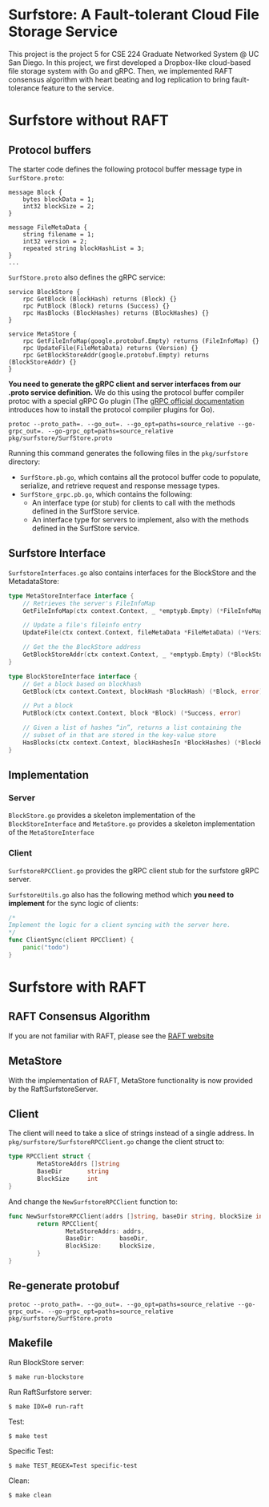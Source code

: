 # Surfstore: A Fault-tolerant Cloud File Storage Service 
This project is the project 5 for CSE 224 Graduate Networked System @ UC San Diego. In this project, we first developed a Dropbox-like cloud-based file storage system with Go and gRPC. Then, we implemented RAFT consensus algorithm with heart beating and log replication to bring fault-tolerance feature to the service. 

# Surfstore without RAFT
## Protocol buffers

The starter code defines the following protocol buffer message type in `SurfStore.proto`:

```
message Block {
    bytes blockData = 1;
    int32 blockSize = 2;
}

message FileMetaData {
    string filename = 1;
    int32 version = 2;
    repeated string blockHashList = 3;
}
...
```

`SurfStore.proto` also defines the gRPC service:
```
service BlockStore {
    rpc GetBlock (BlockHash) returns (Block) {}
    rpc PutBlock (Block) returns (Success) {}
    rpc HasBlocks (BlockHashes) returns (BlockHashes) {}
}

service MetaStore {
    rpc GetFileInfoMap(google.protobuf.Empty) returns (FileInfoMap) {}
    rpc UpdateFile(FileMetaData) returns (Version) {}
    rpc GetBlockStoreAddr(google.protobuf.Empty) returns (BlockStoreAddr) {}
}
```

**You need to generate the gRPC client and server interfaces from our .proto service definition.** We do this using the protocol buffer compiler protoc with a special gRPC Go plugin (The [gRPC official documentation](https://grpc.io/docs/languages/go/basics/) introduces how to install the protocol compiler plugins for Go).

```shell
protoc --proto_path=. --go_out=. --go_opt=paths=source_relative --go-grpc_out=. --go-grpc_opt=paths=source_relative pkg/surfstore/SurfStore.proto
```

Running this command generates the following files in the `pkg/surfstore` directory:
- `SurfStore.pb.go`, which contains all the protocol buffer code to populate, serialize, and retrieve request and response message types.
- `SurfStore_grpc.pb.go`, which contains the following:
	- An interface type (or stub) for clients to call with the methods defined in the SurfStore service.
	- An interface type for servers to implement, also with the methods defined in the SurfStore service.

## Surfstore Interface
`SurfstoreInterfaces.go` also contains interfaces for the BlockStore and the MetadataStore:

```go
type MetaStoreInterface interface {
	// Retrieves the server's FileInfoMap
	GetFileInfoMap(ctx context.Context, _ *emptypb.Empty) (*FileInfoMap, error)

	// Update a file's fileinfo entry
	UpdateFile(ctx context.Context, fileMetaData *FileMetaData) (*Version, error)

	// Get the the BlockStore address
	GetBlockStoreAddr(ctx context.Context, _ *emptypb.Empty) (*BlockStoreAddr, error)
}

type BlockStoreInterface interface {
	// Get a block based on blockhash
	GetBlock(ctx context.Context, blockHash *BlockHash) (*Block, error)

	// Put a block
	PutBlock(ctx context.Context, block *Block) (*Success, error)

	// Given a list of hashes “in”, returns a list containing the
	// subset of in that are stored in the key-value store
	HasBlocks(ctx context.Context, blockHashesIn *BlockHashes) (*BlockHashes, error)
}
```

## Implementation
### Server
`BlockStore.go` provides a skeleton implementation of the `BlockStoreInterface` and `MetaStore.go` provides a skeleton implementation of the `MetaStoreInterface` 


### Client
`SurfstoreRPCClient.go` provides the gRPC client stub for the surfstore gRPC server.

`SurfstoreUtils.go` also has the following method which **you need to implement** for the sync logic of clients:
```go
/*
Implement the logic for a client syncing with the server here.
*/
func ClientSync(client RPCClient) {
	panic("todo")
}
```




# Surfstore with RAFT
## RAFT Consensus Algorithm
If you are not familiar with RAFT, please see the [RAFT website](https://raft.github.io/)
## MetaStore
With the implementation of RAFT, MetaStore functionality is now provided by the RaftSurfstoreServer.

## Client
The client will need to take a slice of strings instead of a single address. In `pkg/surfstore/SurfstoreRPCClient.go` change the client struct to:

```go
type RPCClient struct {
        MetaStoreAddrs []string
        BaseDir       string
        BlockSize     int
}
```

And change the `NewSurfstoreRPCClient` function to:

```go
func NewSurfstoreRPCClient(addrs []string, baseDir string, blockSize int) RPCClient {
        return RPCClient{
                MetaStoreAddrs: addrs,
                BaseDir:       baseDir,
                BlockSize:     blockSize,
        }
}
```

## Re-generate protobuf
```console
protoc --proto_path=. --go_out=. --go_opt=paths=source_relative --go-grpc_out=. --go-grpc_opt=paths=source_relative pkg/surfstore/SurfStore.proto
```

## Makefile

Run BlockStore server:
```console
$ make run-blockstore
```

Run RaftSurfstore server:
```console
$ make IDX=0 run-raft
```

Test:
```console
$ make test
```

Specific Test:
```console
$ make TEST_REGEX=Test specific-test
```

Clean:
```console
$ make clean
```
